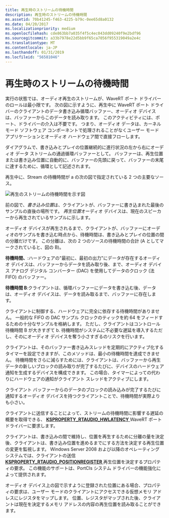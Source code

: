 ```yaml
---
title: 再生時のストリームの待機時間
description: 再生時のストリームの待機時間
ms.assetid: 70b41245-f463-4225-b79c-0ee65d8a0132
ms.date: 04/20/2017
ms.localizationpriority: medium
ms.openlocfilehash: cde863bb7a035f4f5c4ec043dd09240f9e2bdf96
ms.sourcegitcommit: a33b7978e22d5bb9f65ca7056f955319049a2e4c
ms.translationtype: MT
ms.contentlocale: ja-JP
ms.lasthandoff: 01/31/2019
ms.locfileid: "56581046"
---
```

# <a name="stream-latency-during-playback"></a>再生時のストリームの待機時間


実行の状態では、オーディオ再生のストリームが、WaveRT ポート ドライバーのロールは最小限です。 次の図に示すように、再生中に WaveRT ポート ドライバーのクライアントのデータ書き込み循環バッファー、オーディオ デバイスは、バッファーからこのデータを読み取ります。 このアクティビティには、ポート、ドライバーの介入は不要です。 つまり、オーディオ データは、カーネル モード ソフトウェア コンポーネントで処理されることがなくユーザー モード アプリケーションとオーディオ ハードウェア間で直接フローします。

ダイアグラムで、書き込みとプレイの位置継続的に進行状況の左から右にオーディオ データ ストリームの通過循環バッファーとして。 バッファーは、再生位置または書き込み位置に自動的に、バッファーの先頭に戻って、バッファーの末尾に達するために、循環として記述されます。

再生中に、Stream の待機時間が a の次の図で指定されている 2 つの主要なソース。

![再生のストリームの待機時間を示す図](images/wavert-playback.png)

前の図で、*書き込み位置*は、クライアントが、バッファーに書き込まれた最後のサンプルの直後の場所です。 *再生位置*オーディオ デバイスは、現在のスピーカーから再生されているサンプルに示します。

オーディオ デバイスが再生されるまで、クライアントが、バッファーにオーディオのサンプルを書き込む時点から、待機時間は、書き込みとプレイの位置の間の分離だけです。 この分離は、次の 2 つのソースの待機時間の合計 (A としてマークされていると、図の B)。

**待機時間、**:ハードウェアの"最初に、最初の出力"にデータが存在するオーディオ デバイスは、バッファーからデータを読み取り後、まで、オーディオ デバイス アナログ デジタル コンバーター (DAC) を使用してデータのクロック (法 FIFO) のバッファー。

**待機時間 B**:クライアントは、循環バッファーにデータを書き込む後、データは、オーディオ デバイスは、データを読み取るまで、バッファーに存在します。

クライアントに制御する、ハードウェアに完全に依存する待機時間がありません。 一般的な FIFO の DAC サンプル クロックのティックを約 64 をフィードするための十分なサンプルを格納します。 ただし、クライアントはコントロール待機時間 B が大きすぎて b. 待機時間がシステムに不必要な遅延を導入するただし、そのにオーディオ デバイスを奪う小さすぎるのリスクを行います。

クライアントは、そのバッファー書き込みスレッドを定期的にアクティブ化するタイマーを設定できますが、このメソッドは、最小の待機時間を達成できません。 待機時間をさらに減らすためには、クライアントは、バッファーから再生データの新しいブロックの読み取りが完了するたびに、デバイスのハードウェア通知を生成するデバイスを構成できます。 この場合、タイマーによっての代わりにハードウェアの通知がクライアント スレッドをアクティブにします。

クライアント バッファーからのデータのブロックの読み込みが完了するたびに通知するオーディオ デバイスを持つクライアントことで、待機時間が実際よりも小さい。

クライアントに送信することによって、ストリームの待機時間に影響する遅延の概要を取得できる、 [ **KSPROPERTY\_RTAUDIO\_HWLATENCY** ](https://msdn.microsoft.com/library/windows/hardware/ff537378) WaveRT ポート ドライバーに要求します。

クライアントは、書き込みの間で維持し、位置を再生するために分離の量を決定後、クライアントは、書き込み位置を進めるまでにする方法を決定する再生位置の変更を監視します。 Windows Server 2008 および以降のオペレーティング システムでは、クライアントの送信[ **KSPROPERTY\_RTAUDIO\_POSITIONREGISTER** ](https://msdn.microsoft.com/library/windows/hardware/ff537381)再生位置を決定するプロパティの要求。 この機能のサポートは、PortCls システム ドライバーの機能強化によって提供されます。

オーディオ デバイス上の図で示すように登録された位置にある場合、プロパティの要求は、ユーザー モードのクライアントにアクセスできる仮想メモリ アドレスにレジスタをマップします。 位置、レジスタがマップされた後、クライアントは現在を決定するメモリ アドレスの内容の再生位置を読み取ることができます。

 

 




